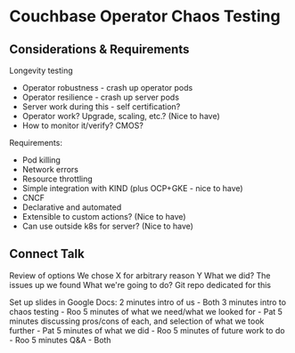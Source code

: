 # Couchbase Operator Chaos Testing


## Considerations & Requirements
Longevity testing
* Operator robustness - crash up operator pods
* Operator resilience - crash up server pods
* Server work during this - self certification?
* Operator work? Upgrade, scaling, etc.? (Nice to have)
* How to monitor it/verify? CMOS?

Requirements:
* Pod killing
* Network errors
* Resource throttling
* Simple integration with KIND (plus OCP+GKE - nice to have)
* CNCF
* Declarative and automated
* Extensible to custom actions? (Nice to have)
* Can use outside k8s for server? (Nice to have)

## Connect Talk
Review of options
We chose X for arbitrary reason Y
What we did? 
The issues up we found
What we're going to do?
Git repo dedicated for this

Set up slides in Google Docs:
2 minutes intro of us - Both
3 minutes intro to chaos testing - Roo
5 minutes of what we need/what we looked for - Pat
5 minutes discussing pros/cons of each, and selection of what we took further - Pat
5 minutes of what we did - Roo
5 minutes of future work to do - Roo
5 minutes Q&A - Both
